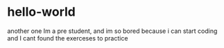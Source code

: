 # hello-world
another one
Im a pre student, and im so bored because i can start coding and I cant found the exerceses to practice
